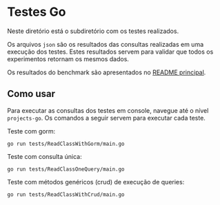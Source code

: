 # Testes Go

Neste diretório está o subdiretório com os testes realizados.

Os arquivos `json` são os resultados das consultas realizadas em uma execução dos testes. Estes resultados servem para validar que todos os experimentos retornam os mesmos dados.

Os resultados do benchmark são apresentados no [README principal](../README.md).

## Como usar

Para executar as consultas dos testes em console, navegue até o nível `projects-go`. Os comandos a seguir servem para executar cada teste.

Teste com gorm:
```shell
go run tests/ReadClassWithGorm/main.go
```

Teste com consulta única:
```shell
go run tests/ReadClassOneQuery/main.go
```

Teste com métodos genéricos (crud) de execução de queries:
```shell
go run tests/ReadClassWithCrud/main.go
```